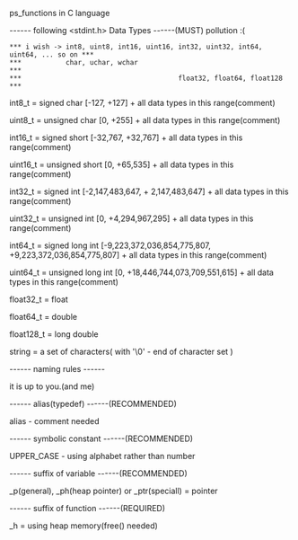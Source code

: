 ps_functions in C language


------ following <stdint.h> Data Types  ------(MUST) pollution :(
  
    *** i wish -> int8, uint8, int16, uint16, int32, uint32, int64, uint64, ... so on *** 
    ***           char, uchar, wchar                                                  ***
    ***                                       float32, float64, float128              ***

int8_t = signed char [-127, +127] + all data types in this range(comment)

uint8_t = unsigned char [0, +255] + all data types in this range(comment)

int16_t = signed short [-32,767, +32,767] + all data types in this range(comment)

uint16_t = unsigned short [0, +65,535] + all data types in this range(comment)

int32_t = signed int [-2,147,483,647, + 2,147,483,647] + all data types in this range(comment)

uint32_t = unsigned int [0, +4,294,967,295] + all data types in this range(comment)

int64_t = signed long int [-9,223,372,036,854,775,807, +9,223,372,036,854,775,807] + all data types in this range(comment)

uint64_t = unsigned long int [0, +18,446,744,073,709,551,615] + all data types in this range(comment)

float32_t = float

float64_t = double

float128_t = long double

string = a set of characters( with '\0' - end of character set )

------ naming rules ------

it is up to you.(and me)

------ alias(typedef) ------(RECOMMENDED)

alias - comment needed

------ symbolic constant ------(RECOMMENDED)

UPPER_CASE - using alphabet rather than number

------ suffix of variable ------(RECOMMENDED)

_p(general), _ph(heap pointer) or _ptr(speciall) = pointer

------ suffix of function ------(REQUIRED)

_h = using heap memory(free() needed)

 
